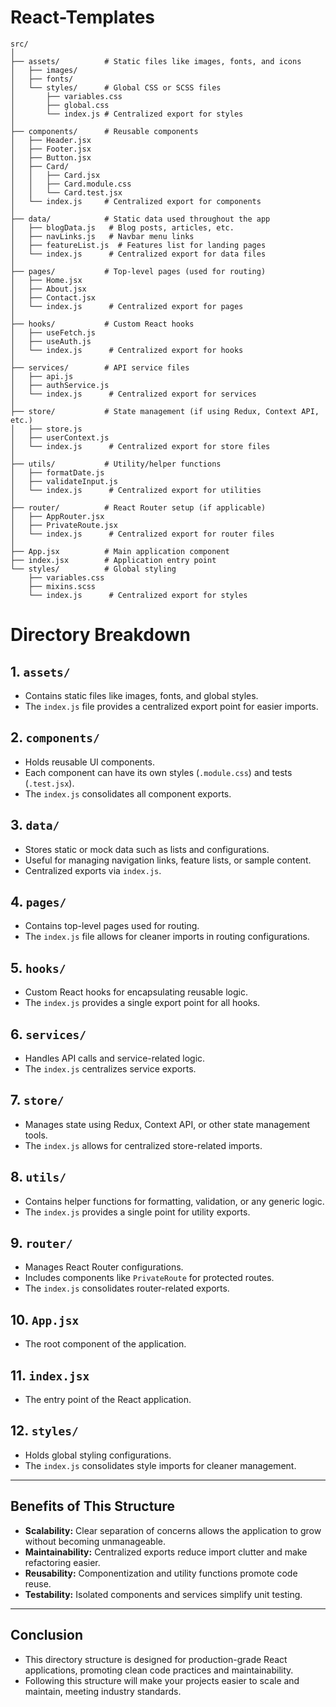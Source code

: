 # React-Templates


```
src/
│
├── assets/          # Static files like images, fonts, and icons
│   ├── images/
│   ├── fonts/
│   └── styles/      # Global CSS or SCSS files
│       ├── variables.css
│       ├── global.css
│       └── index.js # Centralized export for styles
│
├── components/      # Reusable components
│   ├── Header.jsx
│   ├── Footer.jsx
│   ├── Button.jsx
│   ├── Card/
│   │   ├── Card.jsx
│   │   ├── Card.module.css
│   │   └── Card.test.jsx
│   └── index.js     # Centralized export for components
│
├── data/            # Static data used throughout the app
│   ├── blogData.js   # Blog posts, articles, etc.
│   ├── navLinks.js   # Navbar menu links
│   ├── featureList.js  # Features list for landing pages
│   └── index.js      # Centralized export for data files
│
├── pages/           # Top-level pages (used for routing)
│   ├── Home.jsx
│   ├── About.jsx
│   ├── Contact.jsx
│   └── index.js      # Centralized export for pages
│
├── hooks/           # Custom React hooks
│   ├── useFetch.js
│   ├── useAuth.js
│   └── index.js      # Centralized export for hooks
│
├── services/        # API service files
│   ├── api.js
│   ├── authService.js
│   └── index.js      # Centralized export for services
│
├── store/           # State management (if using Redux, Context API, etc.)
│   ├── store.js
│   ├── userContext.js
│   └── index.js      # Centralized export for store files
│
├── utils/           # Utility/helper functions
│   ├── formatDate.js
│   ├── validateInput.js
│   └── index.js      # Centralized export for utilities
│
├── router/          # React Router setup (if applicable)
│   ├── AppRouter.jsx
│   ├── PrivateRoute.jsx
│   └── index.js      # Centralized export for router files
│
├── App.jsx          # Main application component
├── index.jsx        # Application entry point
└── styles/          # Global styling
    ├── variables.css
    ├── mixins.scss
    └── index.js      # Centralized export for styles

```



# Directory Breakdown

## 1. `assets/`
- Contains static files like images, fonts, and global styles.
- The `index.js` file provides a centralized export point for easier imports.

## 2. `components/`
- Holds reusable UI components.
- Each component can have its own styles (`.module.css`) and tests (`.test.jsx`).
- The `index.js` consolidates all component exports.

## 3. `data/`
- Stores static or mock data such as lists and configurations.
- Useful for managing navigation links, feature lists, or sample content.
- Centralized exports via `index.js`.

## 4. `pages/`
- Contains top-level pages used for routing.
- The `index.js` file allows for cleaner imports in routing configurations.

## 5. `hooks/`
- Custom React hooks for encapsulating reusable logic.
- The `index.js` provides a single export point for all hooks.

## 6. `services/`
- Handles API calls and service-related logic.
- The `index.js` centralizes service exports.

## 7. `store/`
- Manages state using Redux, Context API, or other state management tools.
- The `index.js` allows for centralized store-related imports.

## 8. `utils/`
- Contains helper functions for formatting, validation, or any generic logic.
- The `index.js` provides a single point for utility exports.

## 9. `router/`
- Manages React Router configurations.
- Includes components like `PrivateRoute` for protected routes.
- The `index.js` consolidates router-related exports.

## 10. `App.jsx`
- The root component of the application.

## 11. `index.jsx`
- The entry point of the React application.

## 12. `styles/`
- Holds global styling configurations.
- The `index.js` consolidates style imports for cleaner management.

---

## **Benefits of This Structure**

- **Scalability:** Clear separation of concerns allows the application to grow without becoming unmanageable.
- **Maintainability:** Centralized exports reduce import clutter and make refactoring easier.
- **Reusability:** Componentization and utility functions promote code reuse.
- **Testability:** Isolated components and services simplify unit testing.

---

## **Conclusion** 
- This directory structure is designed for production-grade React applications, promoting clean code practices and maintainability.
- Following this structure will make your projects easier to scale and maintain, meeting industry standards.


